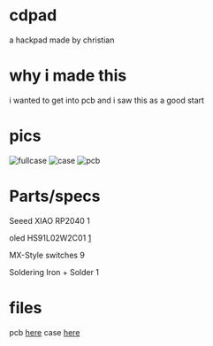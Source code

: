 # cdpad
a hackpad made by christian
# why i made this
i wanted to get into pcb and i saw this as a good start 
# pics 
![fullcase](https://hc-cdn.hel1.your-objectstorage.com/s/v3/e0a6b8e526f0c5df6da025b8d61aeccc9747da11_screenshot_2025-07-08_17.49.47.png)
![case](https://hc-cdn.hel1.your-objectstorage.com/s/v3/0a954a1b1b5995506b12454605a75e09f4b77ecc_image.png)
![pcb](https://hc-cdn.hel1.your-objectstorage.com/s/v3/6178e282fc4434aec1a2145eb7d2773fd68fd728_3d_pcb2_2025-07-08.png)



# Parts/specs 
Seeed XIAO RP2040   1

oled HS91L02W2C01  [1](https://lcsc.com/product-detail/image/HS91L02W2C01_C5248081.html)

MX-Style switches   9

Soldering Iron + Solder 1




# files

pcb [here](Gerber_PCB2_2025-07-08.zip)
case [here](case.step)



